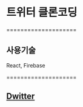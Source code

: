 # 트위터 클론코딩

====================

## 사용기술

React, Firebase

====================

## [Dwitter](https://donggi5235.github.io/dwitter/)
